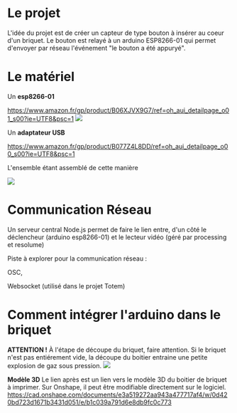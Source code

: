 # Le projet

L'idée du projet est de créer un capteur de type bouton à insérer au coeur d'un briquet. Le bouton est relayé à un arduino ESP8266-01 qui permet d'envoyer par réseau l'événement "le bouton a été appuryé".

# Le matériel
Un **esp8266-01**

https://www.amazon.fr/gp/product/B06XJVX9G7/ref=oh_aui_detailpage_o01_s00?ie=UTF8&psc=1
![](https://jpralves.net/img/mcb/esp_pinout_55.png)

Un **adaptateur USB**

https://www.amazon.fr/gp/product/B077Z4L8DD/ref=oh_aui_detailpage_o00_s00?ie=UTF8&psc=1

L'ensemble étant assemblé de cette manière

![](https://i.pinimg.com/originals/ce/3e/0b/ce3e0ba31f28c2d312614c087a0d944b.jpg)

# Communication Réseau

Un serveur central Node.js permet de faire le lien entre, d'un côté le déclencheur (arduino esp8266-01) et le lecteur vidéo (géré par processing et resolume)

Piste à explorer pour la communication réseau :

OSC,

Websocket (utilisé dans le projet Totem)

# Comment intégrer l'arduino dans le briquet
**ATTENTION !** 
À l'étape de découpe du briquet, faire attention. Si le briquet n'est pas entiérement vide, la découpe du boitier entraine une petite explosion de gaz sous pression. 
![](https://github.com/ACCOLAB/Gestographie/blob/master/Feu!/Capteur%20Briquet/Archives_Images/Briquet%20Coupe.jpg)

**Modèle 3D**
Le lien après est un lien vers le modèle 3D du boitier de briquet à imprimer. Sur Onshape, il peut être modifiable directement sur le logiciel.
https://cad.onshape.com/documents/e3a519272aa943a477717af4/w/0d420bd723d1671b3431d051/e/b1c039a791d6e8db9fc0c773
